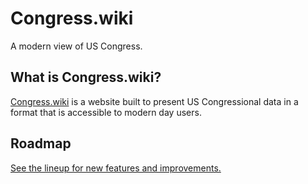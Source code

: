 # Congress.wiki

A modern view of US Congress.

## What is Congress.wiki?

[Congress.wiki](https://congress.wiki) is a website built to present US Congressional data in a format that is accessible to modern day users.

## Roadmap

[See the lineup for new features and improvements.](https://github.com/orgs/CongressWiki/projects/1)
